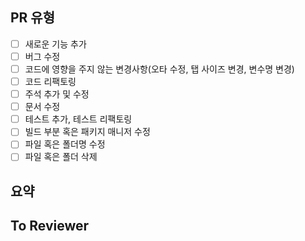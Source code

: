 ## PR 유형

- [ ] 새로운 기능 추가
- [ ] 버그 수정
- [ ] 코드에 영향을 주지 않는 변경사항(오타 수정, 탭 사이즈 변경, 변수명 변경)
- [ ] 코드 리팩토링
- [ ] 주석 추가 및 수정
- [ ] 문서 수정
- [ ] 테스트 추가, 테스트 리팩토링
- [ ] 빌드 부분 혹은 패키지 매니저 수정
- [ ] 파일 혹은 폴더명 수정
- [ ] 파일 혹은 폴더 삭제

## 요약

<!--- 변경 사항 및 관련 이슈 작성. -->
<!--- - [] ~~~ API 구현 -->

## To Reviewer

<!--- 리뷰어가 논의 할 내용 중점적으로 봐줬으면 좋겠는 부분 -->
